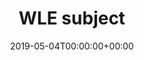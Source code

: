 ---
title: 'WLE subject'
field: 'cg.subject.wle'
slug: 'cg-subject-wle'
description: 'WLE Subject'
required: False
vocabulary: 'cg-subject-wle.txt'
date: '2019-05-04T00:00:00+00:00'
---